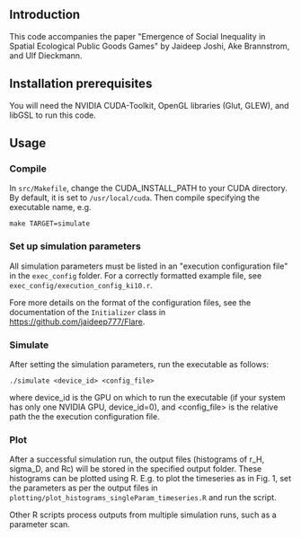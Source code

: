 ## Introduction

This code accompanies the paper "Emergence of Social Inequality in Spatial Ecological Public Goods Games" by Jaideep Joshi, Ake Brannstrom, and Ulf Dieckmann.


## Installation prerequisites

You will need the NVIDIA CUDA-Toolkit, OpenGL libraries (Glut, GLEW), and libGSL to run this code. 

## Usage

### Compile

In `src/Makefile`, change the CUDA_INSTALL_PATH to your CUDA directory. By default, it is set to `/usr/local/cuda`. Then compile specifying the executable name, e.g.

```
make TARGET=simulate
```

### Set up simulation parameters

All simulation parameters must be listed in an "execution configuration file" in the `exec_config` folder. For a correctly formatted example file, see `exec_config/execution_config_ki10.r`. 

Fore more details on the format of the configuration files, see the documentation of the `Initializer` class in https://github.com/jaideep777/Flare.

### Simulate

After setting the simulation parameters, run the executable as follows:

```
./simulate <device_id> <config_file> 
```

where device_id is the GPU on which to run the executable (if your system has only one NVIDIA GPU, device_id=0), and <config_file> is the relative path the the execution configuration file.

	
### Plot

After a successful simulation run, the output files (histograms of r_H, sigma_D, and Rc) will be stored in the specified output folder. These histograms can be plotted using R. E.g. to plot the timeseries as in Fig. 1, set the parameters as per the output files in `plotting/plot_histograms_singleParam_timeseries.R` and run the script. 

Other R scripts process outputs from multiple simulation runs, such as a parameter scan.



